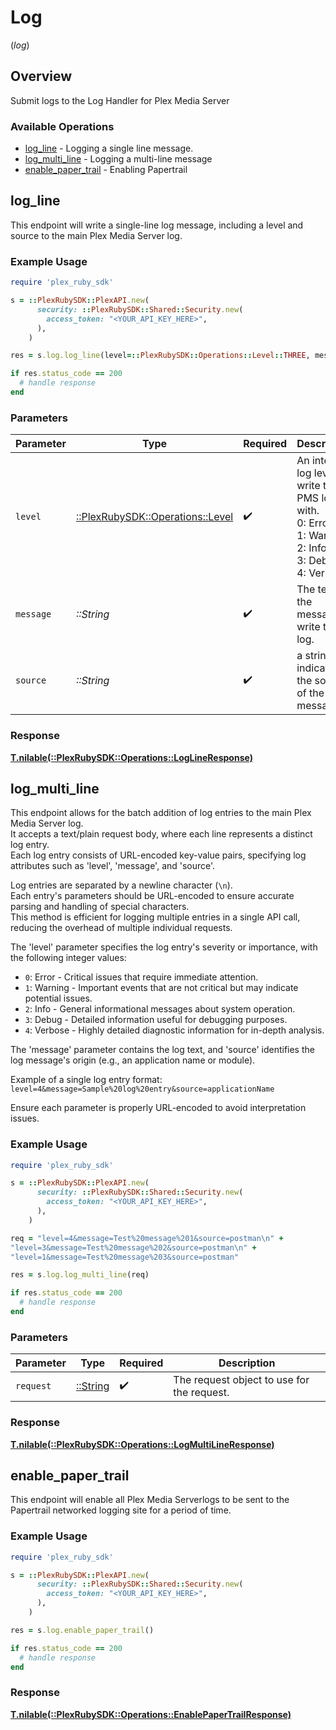 # Log
(*log*)

## Overview

Submit logs to the Log Handler for Plex Media Server


### Available Operations

* [log_line](#log_line) - Logging a single line message.
* [log_multi_line](#log_multi_line) - Logging a multi-line message
* [enable_paper_trail](#enable_paper_trail) - Enabling Papertrail

## log_line

This endpoint will write a single-line log message, including a level and source to the main Plex Media Server log.


### Example Usage

```ruby
require 'plex_ruby_sdk'

s = ::PlexRubySDK::PlexAPI.new(
      security: ::PlexRubySDK::Shared::Security.new(
        access_token: "<YOUR_API_KEY_HERE>",
      ),
    )

res = s.log.log_line(level=::PlexRubySDK::Operations::Level::THREE, message="Test log message", source="Postman")

if res.status_code == 200
  # handle response
end

```

### Parameters

| Parameter                                                                                                     | Type                                                                                                          | Required                                                                                                      | Description                                                                                                   | Example                                                                                                       |
| ------------------------------------------------------------------------------------------------------------- | ------------------------------------------------------------------------------------------------------------- | ------------------------------------------------------------------------------------------------------------- | ------------------------------------------------------------------------------------------------------------- | ------------------------------------------------------------------------------------------------------------- |
| `level`                                                                                                       | [::PlexRubySDK::Operations::Level](../../models/operations/level.md)                                          | :heavy_check_mark:                                                                                            | An integer log level to write to the PMS log with.  <br/>0: Error  <br/>1: Warning  <br/>2: Info  <br/>3: Debug  <br/>4: Verbose<br/> |                                                                                                               |
| `message`                                                                                                     | *::String*                                                                                                    | :heavy_check_mark:                                                                                            | The text of the message to write to the log.                                                                  | Test log message                                                                                              |
| `source`                                                                                                      | *::String*                                                                                                    | :heavy_check_mark:                                                                                            | a string indicating the source of the message.                                                                | Postman                                                                                                       |

### Response

**[T.nilable(::PlexRubySDK::Operations::LogLineResponse)](../../models/operations/loglineresponse.md)**



## log_multi_line

This endpoint allows for the batch addition of log entries to the main Plex Media Server log.  
It accepts a text/plain request body, where each line represents a distinct log entry.  
Each log entry consists of URL-encoded key-value pairs, specifying log attributes such as 'level', 'message', and 'source'.  

Log entries are separated by a newline character (`\n`).  
Each entry's parameters should be URL-encoded to ensure accurate parsing and handling of special characters.  
This method is efficient for logging multiple entries in a single API call, reducing the overhead of multiple individual requests.  

The 'level' parameter specifies the log entry's severity or importance, with the following integer values:
- `0`: Error - Critical issues that require immediate attention.
- `1`: Warning - Important events that are not critical but may indicate potential issues.
- `2`: Info - General informational messages about system operation.
- `3`: Debug - Detailed information useful for debugging purposes.
- `4`: Verbose - Highly detailed diagnostic information for in-depth analysis.

The 'message' parameter contains the log text, and 'source' identifies the log message's origin (e.g., an application name or module).

Example of a single log entry format:
`level=4&message=Sample%20log%20entry&source=applicationName`

Ensure each parameter is properly URL-encoded to avoid interpretation issues.


### Example Usage

```ruby
require 'plex_ruby_sdk'

s = ::PlexRubySDK::PlexAPI.new(
      security: ::PlexRubySDK::Shared::Security.new(
        access_token: "<YOUR_API_KEY_HERE>",
      ),
    )

req = "level=4&message=Test%20message%201&source=postman\n" +
"level=3&message=Test%20message%202&source=postman\n" +
"level=1&message=Test%20message%203&source=postman"

res = s.log.log_multi_line(req)

if res.status_code == 200
  # handle response
end

```

### Parameters

| Parameter                                  | Type                                       | Required                                   | Description                                |
| ------------------------------------------ | ------------------------------------------ | ------------------------------------------ | ------------------------------------------ |
| `request`                                  | [::String](../../models//.md)              | :heavy_check_mark:                         | The request object to use for the request. |

### Response

**[T.nilable(::PlexRubySDK::Operations::LogMultiLineResponse)](../../models/operations/logmultilineresponse.md)**



## enable_paper_trail

This endpoint will enable all Plex Media Serverlogs to be sent to the Papertrail networked logging site for a period of time.


### Example Usage

```ruby
require 'plex_ruby_sdk'

s = ::PlexRubySDK::PlexAPI.new(
      security: ::PlexRubySDK::Shared::Security.new(
        access_token: "<YOUR_API_KEY_HERE>",
      ),
    )

res = s.log.enable_paper_trail()

if res.status_code == 200
  # handle response
end

```

### Response

**[T.nilable(::PlexRubySDK::Operations::EnablePaperTrailResponse)](../../models/operations/enablepapertrailresponse.md)**

